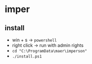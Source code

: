 # imper

## install

- win + s -> `powershell`
- right click -> run with admin rights
- `cd "C:\ProgramData\maer\imperson"`
- `./install.ps1`
